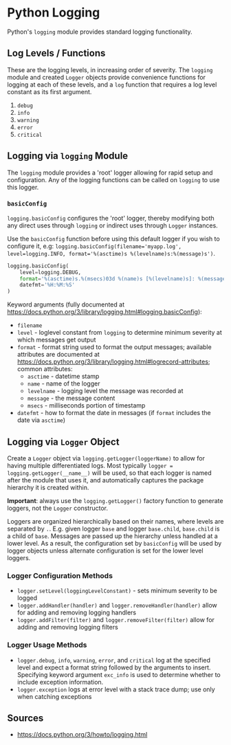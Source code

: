# Python Logging
Python's `logging` module provides standard logging functionality.

## Log Levels / Functions

These are the logging levels, in increasing order of severity. The `logging` module and created `Logger` objects provide convenience functions for logging at each of these levels, and a `log` function that requires a log level constant as its first argument.

1. `debug`
2. `info`
3. `warning`
4. `error`
5. `critical`

## Logging via `logging` Module

The `logging` module provides a 'root' logger allowing for rapid setup and configuration. Any of the logging functions can be called on `logging` to use this logger.

### `basicConfig`
`logging.basicConfig` configures the 'root' logger, thereby modifying both any direct uses through `logging` or indirect uses through `Logger` instances.

Use the `basicConfig` function before using this default logger if you wish to configure it, e.g: `logging.basicConfig(filename='myapp.log', level=logging.INFO, format='%(asctime)s %(levelname)s:%(message)s')`.

``` Python
logging.basicConfig(
    level=logging.DEBUG,
    format='%(asctime)s.%(msecs)03d %(name)s [%(levelname)s]: %(message)s ',
    datefmt='%H:%M:%S'
)
```

Keyword arguments (fully documented at https://docs.python.org/3/library/logging.html#logging.basicConfig):
* `filename`
* `level` - loglevel constant from `logging` to determine minimum severity at which messages get output
* `format` - format string used to format the output messages; available attributes are documented at https://docs.python.org/3/library/logging.html#logrecord-attributes; common attributes:
    - `asctime` - datetime stamp
    - `name` - name of the logger
    - `levelname` - logging level the message was recorded at
    - `message` - the message content
    - `msecs` - milliseconds portion of timestamp
* `datefmt` - how to format the date in messages (if `format` includes the date via `asctime`)

## Logging via `Logger` Object

Create a `Logger` object via `logging.getLogger(loggerName)` to allow for having multiple differentiated logs. Most typically `logger = logging.getLogger(__name__)` will be used, so that each logger is named after the module that uses it, and automatically captures the package hierarchy it is created within.

**Important**: always use the `logging.getLogger()` factory function to generate loggers, not the `Logger` constructor.

Loggers are organized hierarchically based on their names, where levels are separated by `.`. E.g. given logger `base` and logger `base.child`, `base.child` is a child of `base`. Messages are passed up the hierarchy unless handled at a lower level. As a result, the configuration set by `basicConfig` will be used by logger objects unless alternate configuration is set for the lower level loggers.

### Logger Configuration Methods
* `logger.setLevel(loggingLevelConstant)` - sets minimum severity to be logged
* `logger.addHandler(handler)` and `logger.removeHandler(handler)` allow for adding and removing logging handlers
* `logger.addFilter(filter)` and `logger.removeFilter(filter)` allow for adding and removing logging filters


### Logger Usage Methods
* `logger.debug`, `info`, `warning`, `error`, and `critical` log at the specified level and expect a format string followed by the arguments to insert. Specifying keyword argument `exc_info` is used to determine whether to include exception information.
* `logger.exception` logs at error level with a stack trace dump; use only when catching exceptions



## Sources
* https://docs.python.org/3/howto/logging.html
